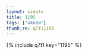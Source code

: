 ```yaml
--- 
layout: sieutv
title: 1195
tags: ["uknow"]
thumb_re: q7t11195
---
```

{% include q7t1 key="1195" %} 
